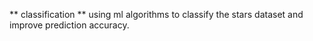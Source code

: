 ** classification **
using ml algorithms to classify the stars dataset and improve prediction accuracy.
